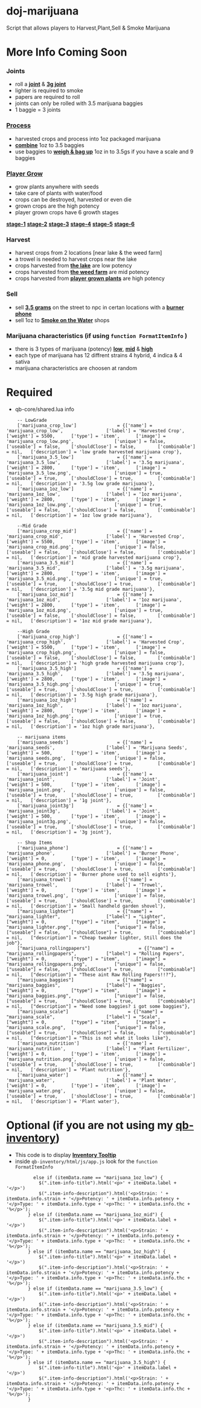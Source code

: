 # doj-marijuana

Script that allows players to Harvest,Plant,Sell & Smoke Marijuana

# More Info Coming Soon

### Joints
- roll a **[joint](https://streamable.com/dcw13v)** & **[3g joint](https://streamable.com/z2n3bw)**
- lighter is required to smoke
- papers are required to roll
- joints can only be rolled with 3.5 marijuana baggies
- 1 baggie = 3 joints

### **[Process](https://streamable.com/pjp8pf)**
- harvested crops and process into 1oz packaged marijuana
- **[combine](https://streamable.com/l6lvbc)** 1oz to 3.5 baggies
- use baggies to **[weigh & bag up](https://streamable.com/gh2cva)** 1oz in to 3.5gs if you have a scale and 9 baggies

### **[Player Grow](https://streamable.com/ec6ukb)**
- grow plants anywhere with seeds
- take care of plants with water/food
- crops can be destroyed, harvested or even die
- grown crops are the high potency
- player grown crops have 6 growth stages

**[stage-1](https://i.imgur.com/bbOtecx.jpg)**
**[stage-2](https://i.imgur.com/kfKVVM2.jpg)**
**[stage-3](https://i.imgur.com/rdWYLun.jpg)**
**[stage-4](https://i.imgur.com/9Sofbyb.jpg)**
**[stage-5](https://i.imgur.com/Ranvuh4.jpg)**
**[stage-6](https://i.imgur.com/yL2mMP7.jpg)**


### Harvest
- harvest crops from 2 locations [near lake & the weed farm]
- a trowel is needed to harvest crops near the lake
- crops harvested from **[the lake](https://streamable.com/luzk8a)** are low potency
- crops harvested from **[the weed farm](https://streamable.com/jvpu37)** are mid potency
- crops harvested from **[player grown plants](https://streamable.com/4qdf3t)** are high potency

### Sell
- sell **[3.5 grams](https://streamable.com/afe4ta)** on the street to npc in certan locations with a **[burner phone](https://streamable.com/qhz86v)**
- sell 1oz to **[Smoke on the Water](https://streamable.com/eryvdi)** shops

### Marijuana characteristics (if using ```function FormatItemInfo``` )
- there is 3 types of marijuana (potency) **[low](https://i.imgur.com/i2UQvD2.png)**, **[mid](https://i.imgur.com/gPmcPXf.png)** & **[high](https://i.imgur.com/ohEUFC0.png)**
- each type of marijuana has 12 diffrent strains 4 hybrid, 4 indica & 4 sativa
- marijuana characteristics are choosen at random  

# Required
- qb-core/shared.lua info
```
	-- LowGrade
	['marijuana_crop_low'] 			 	 = {['name'] = 'marijuana_crop_low', 				['label'] = 'Harvested Crop', 			['weight'] = 5500, 		['type'] = 'item', 		['image'] = 'marijuana_crop_low.png', 				['unique'] = false,    	['useable'] = false,    ['shouldClose'] = false,	   	['combinable'] = nil,   ['description'] = 'low grade harvested marijuana crop'},	
	['marijuana_3.5_low'] 			 	 = {['name'] = 'marijuana_3.5_low', 				['label'] = '3.5g marijuana', 			['weight'] = 2800, 		['type'] = 'item', 		['image'] = 'marijuana_3.5_low.png', 				['unique'] = true,    	['useable'] = true,     ['shouldClose'] = true,	   		['combinable'] = nil,   ['description'] = '3.5g low grade marijuana'},	
	['marijuana_1oz_low'] 			 	 = {['name'] = 'marijuana_1oz_low', 				['label'] = '1oz marijuana', 			['weight'] = 2800, 		['type'] = 'item', 		['image'] = 'marijuana_1oz_low.png', 				['unique'] = true,    	['useable'] = false,    ['shouldClose'] = false,	   	['combinable'] = nil,   ['description'] = '1oz low grade marijuana'},	
	
	--Mid Grade
	['marijuana_crop_mid'] 		 	 	 = {['name'] = 'marijuana_crop_mid', 				['label'] = 'Harvested Crop', 			['weight'] = 5500, 		['type'] = 'item', 		['image'] = 'marijuana_crop_mid.png', 				['unique'] = false,    	['useable'] = false,    ['shouldClose'] = false,	   	['combinable'] = nil,   ['description'] = 'mid grade harvested marijuana crop'},	
	['marijuana_3.5_mid'] 		 	 	 = {['name'] = 'marijuana_3.5_mid', 				['label'] = '3.5g marijuana', 			['weight'] = 2800, 		['type'] = 'item', 		['image'] = 'marijuana_3.5_mid.png', 				['unique'] = true,    	['useable'] = true,     ['shouldClose'] = true,	   		['combinable'] = nil,   ['description'] = '3.5g mid grade marijuana'},	
	['marijuana_1oz_mid'] 		 	 	 = {['name'] = 'marijuana_1oz_mid', 				['label'] = '1oz marijuana', 			['weight'] = 2800, 		['type'] = 'item', 		['image'] = 'marijuana_1oz_mid.png', 				['unique'] = true,    	['useable'] = false,    ['shouldClose'] = false,	   	['combinable'] = nil,   ['description'] = '1oz mid grade marijuana'},	
	
	--High Grade
	['marijuana_crop_high'] 		 	 = {['name'] = 'marijuana_crop_high', 				['label'] = 'Harvested Crop', 			['weight'] = 5500, 		['type'] = 'item', 		['image'] = 'marijuana_crop_high.png', 				['unique'] = false,    	['useable'] = false,    ['shouldClose'] = false,	   	['combinable'] = nil,   ['description'] = 'high grade harvested marijuana crop'},	
	['marijuana_3.5_high'] 		 	 	 = {['name'] = 'marijuana_3.5_high', 				['label'] = '3.5g marijuana', 			['weight'] = 2800, 		['type'] = 'item', 		['image'] = 'marijuana_3.5_high.png', 				['unique'] = true,    	['useable'] = true,     ['shouldClose'] = true,	   		['combinable'] = nil,   ['description'] = '3.5g high grade marijuana'},	
	['marijuana_1oz_high'] 		 	 	 = {['name'] = 'marijuana_1oz_high', 				['label'] = '1oz marijuana', 			['weight'] = 2800, 		['type'] = 'item', 		['image'] = 'marijuana_1oz_high.png', 				['unique'] = true,    	['useable'] = false,    ['shouldClose'] = false,	   	['combinable'] = nil,   ['description'] = '1oz high grade marijuana'},	
	
	-- marijuana items
	['marijuana_seeds'] 			 	 = {['name'] = 'marijuana_seeds', 					['label'] = 'Marijuana Seeds', 			['weight'] = 500, 		['type'] = 'item', 		['image'] = 'marijuana_seeds.png', 					['unique'] = false,    	['useable'] = true, 	['shouldClose'] = true,	   		['combinable'] = nil,   ['description'] = 'marijuana seeds'},	
	['marijuana_joint'] 			 	 = {['name'] = 'marijuana_joint', 					['label'] = 'Joint', 					['weight'] = 500, 		['type'] = 'item', 		['image'] = 'marijuana_joint.png', 					['unique'] = false,    	['useable'] = true, 	['shouldClose'] = true,	   		['combinable'] = nil,   ['description'] = '1g joint'},	
	['marijuana_joint3g'] 			 	 = {['name'] = 'marijuana_joint3g', 				['label'] = 'Joint', 			    	['weight'] = 500, 		['type'] = 'item', 		['image'] = 'marijuana_joint3g.png', 				['unique'] = false,    	['useable'] = true, 	['shouldClose'] = true,	   		['combinable'] = nil,   ['description'] = '3g joint'},	
	
	-- Shop Items
	['marijuana_phone'] 			 	 = {['name'] = 'marijuana_phone', 					['label'] = 'Burner Phone', 			['weight'] = 0, 		['type'] = 'item', 		['image'] = 'marijuana_phone.png', 					['unique'] = false,    	['useable'] = true, 	['shouldClose'] = true,	   		['combinable'] = nil,   ['description'] = 'Burner phone used to sell eights'},	
	['marijuana_trowel'] 			 	 = {['name'] = 'marijuana_trowel', 			  		['label'] = 'Trowel', 					['weight'] = 0, 		['type'] = 'item', 		['image'] = 'marijuana_trowel.png', 				['unique'] = false,    	['useable'] = true, 	['shouldClose'] = true,	   		['combinable'] = nil,   ['description'] = 'Small handheld garden shovel'},
	["marijuana_lighter"] 		 	 	 = {["name"] = "marijuana_lighter", 				["label"] = "Lighter", 					["weight"] = 0, 	    ["type"] = "item", 		["image"] = "marijuana_lighter.png", 				["unique"] = false, 	["useable"] = false, 	["shouldClose"] = true,    		["combinable"] = nil,   ["description"] = "Cheap tweaker lighter, Still does the job"},
	["marijuana_rollingpapers"] 		         = {["name"] = "marijuana_rollingpapers", 			["label"] = "Rolling Papers", 			["weight"] = 0, 	    ["type"] = "item", 		["image"] = "marijuana_rollingpapers.png", 			["unique"] = false, 	["useable"] = false, 	["shouldClose"] = true,    		["combinable"] = nil,   ["description"] = "These aint Raw Rolling Papers!!?"},
	["marijuana_baggies"] 		 	 	 = {["name"] = "marijuana_baggies", 				["label"] = "Baggies", 					["weight"] = 0, 	    ["type"] = "item", 		["image"] = "marijuana_baggies.png", 				["unique"] = false, 	["useable"] = true, 	["shouldClose"] = true,    		["combinable"] = nil,   ["description"] = "Need some baggies? i got some baggies"},
	["marijuana_scale"] 		 	         = {["name"] = "marijuana_scale", 					["label"] = "Scale", 					["weight"] = 0, 	    ["type"] = "item", 		["image"] = "marijuana_scale.png", 					["unique"] = false, 	["useable"] = true, 	["shouldClose"] = false,   		["combinable"] = nil,   ["description"] = "This is not what it looks like"},
	['marijuana_nutrition'] 			 = {['name'] = 'marijuana_nutrition', 			    ['label'] = 'Plant Fertilizer', 		['weight'] = 0, 		['type'] = 'item', 		['image'] = 'marijuana_nutrition.png', 				['unique'] = false, 	['useable'] = true, 	['shouldClose'] = true,	  		['combinable'] = nil,   ['description'] = 'Plant nutrition'},
	['marijuana_water'] 			 	 = {['name'] = 'marijuana_water', 			    	['label'] = 'Plant Water', 				['weight'] = 0, 		['type'] = 'item', 		['image'] = 'marijuana_water.png', 					['unique'] = false, 	['useable'] = true, 	['shouldClose'] = true,	  		['combinable'] = nil,   ['description'] = 'Plant water'},

```

# Optional (if you are not using my **[qb-inventory](https://github.com/dojwun/qb-inventory)**)
- This code is to display **[Inventory Tooltip](https://i.imgur.com/ohEUFC0.png)** 
- inside ```qb-inventory/html/js/app.js``` look for the ```function FormatItemInfo```
```
          else if (itemData.name == "marijuana_1oz_low") {
            $(".item-info-title").html('<p>' + itemData.label + '</p>')
            $(".item-info-description").html('<p>Strain: ' + itemData.info.strain + '</p>Potency: ' + itemData.info.potency + '</p>Type: ' + itemData.info.type + '<p>Thc: ' + itemData.info.thc + '%</p>');
        } else if (itemData.name == "marijuana_1oz_mid") {
            $(".item-info-title").html('<p>' + itemData.label + '</p>')
            $(".item-info-description").html('<p>Strain: ' + itemData.info.strain + '</p>Potency: ' + itemData.info.potency + '</p>Type: ' + itemData.info.type + '<p>Thc: ' + itemData.info.thc + '%</p>');
        } else if (itemData.name == "marijuana_1oz_high") {
            $(".item-info-title").html('<p>' + itemData.label + '</p>')
            $(".item-info-description").html('<p>Strain: ' + itemData.info.strain + '</p>Potency: ' + itemData.info.potency + '</p>Type: ' + itemData.info.type + '<p>Thc: ' + itemData.info.thc + '%</p>');
        } else if (itemData.name == "marijuana_3.5_low") {
            $(".item-info-title").html('<p>' + itemData.label + '</p>')
            $(".item-info-description").html('<p>Strain: ' + itemData.info.strain + '</p>Potency: ' + itemData.info.potency + '</p>Type: ' + itemData.info.type + '<p>Thc: ' + itemData.info.thc + '%</p>');
        } else if (itemData.name == "marijuana_3.5_mid") {
            $(".item-info-title").html('<p>' + itemData.label + '</p>')
            $(".item-info-description").html('<p>Strain: ' + itemData.info.strain + '</p>Potency: ' + itemData.info.potency + '</p>Type: ' + itemData.info.type + '<p>Thc: ' + itemData.info.thc + '%</p>');
        } else if (itemData.name == "marijuana_3.5_high") {
            $(".item-info-title").html('<p>' + itemData.label + '</p>')
            $(".item-info-description").html('<p>Strain: ' + itemData.info.strain + '</p>Potency: ' + itemData.info.potency + '</p>Type: ' + itemData.info.type + '<p>Thc: ' + itemData.info.thc + '%</p>');
        }  
```

